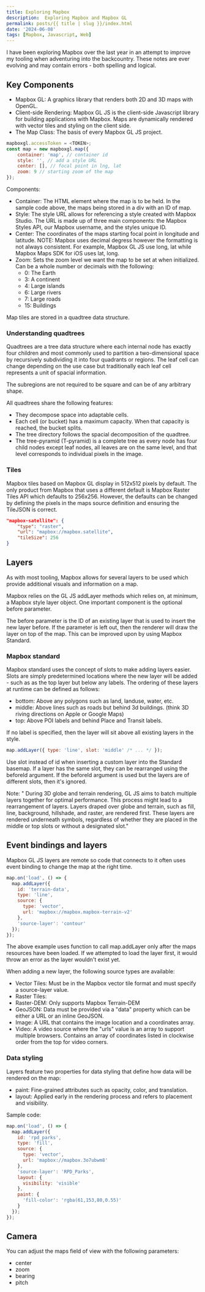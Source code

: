 ```yaml
---
title: Exploring Mapbox
description:  Exploring Mapbox and Mapbox GL
permalink: posts/{{ title | slug }}/index.html
date: '2024-06-08'
tags: [Mapbox, Javascript, Web]
---
```


I have been exploring Mapbox over the last year in an attempt to improve my tooling when adventuring into the backcountry. These notes are ever evolving and may contain errors - both spelling and logical.

## Key Components
- Mapbox GL: A graphics library that renders both 2D and 3D maps with OpenGL.
- Client-side Rendering: Mapbox GL JS is the client-side Javascript library for building applications with Mapbox. Maps are dynamically rendered with vector tiles and styling on the client side.
- The Map Class: The basis of every Mapbox GL JS project.

```javascript
mapboxgl.accessToken = <TOKEN>;
const map = new mapboxgl.map({
    container: 'map', // container id
    style: '', // add a style URL
    center: [], // focal point in lng, lat
    zoom: 9 // starting zoom of the map
});
```

Components:
- Container: The HTML element where the map is to be held. In the sample code above, the maps being stored in a div with an ID of map.
- Style: The style URL allows for referencing a style created with Mapbox Studio. The URL is made up of three main components: the Mapbox Styles API, our Mapbox username, and the styles unique ID.
- Center: The coordinates of the maps starting focal point in longitude and latitude. NOTE: Mapbox uses decimal degress however the formatting is not always consistent. For example, Mapbox GL JS use long, lat while Mapbox Maps SDK for iOS uses lat, long.
- Zoom: Sets the zoom level we want the map to be set at when initialized. Can be a whole number or decimals with the following:
  - 0: The Earth
  - 3: A continent
  - 4: Large islands
  - 6: Large rivers
  - 7: Large roads
  - 15: Buildings

Map tiles are stored in a quadtree data structure.

### Understanding quadtrees
Quadtrees are a tree data structure where each internal node has exactly four children and most commonly used to partition a two-dimensional space by recursively subdividing it into four quadrants or regions. The leaf cell can change depending on the use case but traditionally each leaf cell represents a unit of spacial information.

The subregions are not required to be square and can be of any arbitrary shape. 

All quadtrees share the following features:
- They decompose space into adaptable cells.
- Each cell (or bucket) has a maximum capacity. When that capacity is reached, the bucket splits.
- The tree directory follows the spacial decomposition of the quadtree.
- The tree-pyramid (T-pyramid) is a complete tree as every node has four child nodes except leaf nodes, all leaves are on the same level, and that level corresponds to individual pixels in the image.

### Tiles
Mapbox tiles based on Mapbox GL display in 512x512 pixels by default. The only product from Mapbox that uses a different default is Mapbox Raster Tiles API which defaults to 256x256. However, the defaults can be changed by defining the pixels in the maps source definition and ensuring the TileJSON is correct.

```json
"mapbox-satellite": {
    "type": "raster",
    "url": "mapbox://mapbox.satellite",
    "tileSize": 256
}
```

## Layers
As with most tooling, Mapbox allows for several layers to be used which provide additional visuals and information on a map.

Mapbox relies on the GL JS addLayer methods which relies on, at minimum, a Mapbox style layer object. One important component is the optional before parameter.

The before parameter is the ID of an existing layer that is used to insert the new layer before. If the parameter is left out, then the renderer will draw the layer on top of the map. This can be improved upon by using Mapbox Standard.

### Mapbox standard
Mapbox standard uses the concept of slots to make adding layers easier. Slots are simply predetermined locations where the new layer will be added - such as as the top layer but below any labels. The ordering of these layers at runtime can be defined as follows:
- bottom: Above any polygons such as land, landuse, water, etc.
- middle: Above lines such as roads but behind 3d buildings. (think 3D riving directions on Apple or Google Maps)
- top: Above POI labels and behind Place and Transit labels.

If no label is specified, then the layer will sit above all existing layers in the style.

```js
map.addLayer({ type: 'line', slot: 'middle' /* ... */ });
```

Use slot instead of id when inserting a custom layer into the Standard basemap. If a layer has the same slot, they can be rearranged using the beforeId argument. If the beforeId argument is used but the layers are of different slots, then it's ignored.

Note:
" During 3D globe and terrain rendering, GL JS aims to batch multiple layers together for optimal performance. This process might lead to a rearrangement of layers. Layers draped over globe and terrain, such as fill, line, background, hillshade, and raster, are rendered first. These layers are rendered underneath symbols, regardless of whether they are placed in the middle or top slots or without a designated slot."

## Event bindings and layers
Mapbox GL JS layers are remote so code that connects to it often uses event binding to change the map at the right time.

```js
map.on('load', () => {
  map.addLayer({
    id: 'terrain-data',
    type: 'line',
    source: {
      type: 'vector',
      url: 'mapbox://mapbox.mapbox-terrain-v2'
    },
    'source-layer': 'contour'
  });
});
```

The above example uses function to call map.addLayer only after the maps resources have been loaded. If we attempted to load the layer first, it would throw an error as the layer wouldn't exist yet.

When adding a new layer, the following source types are available:
- Vector Tiles: Must be in the Mapbox vector tile format and must specify a source-layer value.
- Raster Tiles:
- Raster-DEM: Only supports Mapbox Terrain-DEM
- GeoJSON: Data must be provided via a "data" property which can be either a URL or an inline GeoJSON.
- Image: A URL that contains the image location and a coordinates array.
- Video: A video source where the "urls" value is an array to support multiple browsers. Contains an array of coordinates listed in clockwise order from the top for video corners.

### Data styling
Layers feature two properties for data styling that define how data will be rendered on the map:
- paint: Fine-grained attributes such as opacity, color, and translation.
- layout: Applied early in the rendering process and refers to placement and visibility.

Sample code:
```js
map.on('load', () => {
  map.addLayer({
    id: 'rpd_parks',
    type: 'fill',
    source: {
      type: 'vector',
      url: 'mapbox://mapbox.3o7ubwm8'
    },
    'source-layer': 'RPD_Parks',
    layout: {
      visibility: 'visible'
    },
    paint: {
      'fill-color': 'rgba(61,153,80,0.55)'
    }
  });
});
```

## Camera
You can adjust the maps field of view with the following parameters:
- center
- zoom
- bearing
- pitch
